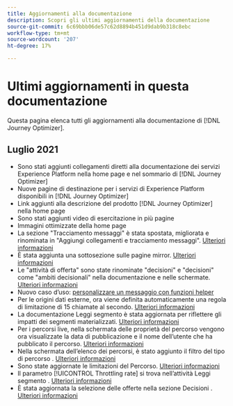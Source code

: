 ```yaml
---
title: Aggiornamenti alla documentazione
description: Scopri gli ultimi aggiornamenti della documentazione
source-git-commit: 6c69bbb06de57c62d8894b451d9dab9b318c8ebc
workflow-type: tm+mt
source-wordcount: '207'
ht-degree: 17%

---
```



# Ultimi aggiornamenti in questa documentazione

Questa pagina elenca tutti gli aggiornamenti alla documentazione di [!DNL Journey Optimizer].

## Luglio 2021

* Sono stati aggiunti collegamenti diretti alla documentazione dei servizi Experience Platform nella home page e nel sommario di [!DNL Journey Optimizer]
* Nuove pagine di destinazione per i servizi di Experience Platform disponibili in [!DNL Journey Optimizer]
* Link aggiunti alla descrizione del prodotto [!DNL Journey Optimizer] nella home page
* Sono stati aggiunti video di esercitazione in più pagine
* Immagini ottimizzate della home page
* La sezione &quot;Tracciamento messaggi&quot; è stata spostata, migliorata e rinominata in &quot;Aggiungi collegamenti e tracciamento messaggi&quot;. [Ulteriori informazioni](message-tracking.md)
* È stata aggiunta una sottosezione sulle pagine mirror. [Ulteriori informazioni](message-tracking.md#mirror-page)
* Le &quot;attività di offerta&quot; sono state rinominate &quot;decisioni&quot; e &quot;decisioni&quot; come &quot;ambiti decisionali&quot; nella documentazione e nelle schermate. [Ulteriori informazioni](offers/get-started/starting-offer-decisioning.md)
* Nuovo caso d’uso: [personalizzare un messaggio con funzioni helper](personalization/personalization-use-case-helper-functions.md)
* Per le origini dati esterne, ora viene definita automaticamente una regola di limitazione di 15 chiamate al secondo. [Ulteriori informazioni](configuration/external-systems.md#capping)
* La documentazione Leggi segmento è stata aggiornata per riflettere gli impatti dei segmenti materializzati. [Ulteriori informazioni](building-journeys/read-segment.md)
* Per i percorsi live, nella schermata delle proprietà del percorso vengono ora visualizzate la data di pubblicazione e il nome dell’utente che ha pubblicato il percorso. [Ulteriori informazioni](building-journeys/journey-gs.md#change-properties)
* Nella schermata dell’elenco dei percorsi, è stato aggiunto il filtro del tipo di percorso . [Ulteriori informazioni](user-interface.md#section_lgm_hpz_pgb)
* Sono state aggiornate le limitazioni del Percorso. [Ulteriori informazioni](building-journeys/limitations.md)
* Il parametro [!UICONTROL Throttling rate] si trova nell’attività Leggi segmento . [Ulteriori informazioni](building-journeys/read-segment.md#configuring-segment-trigger-activity)
* È stata aggiornata la selezione delle offerte nella sezione Decisioni . [Ulteriori informazioni](offers/offer-activities/configure-offer-selection.md)
 